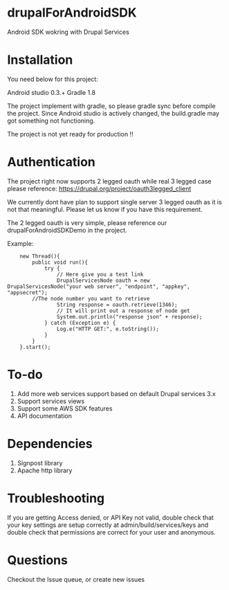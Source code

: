 drupalForAndroidSDK
===================

Android SDK wokring with Drupal Services

Installation
==================
You need below for this project:

Android studio 0.3.+ Gradle 1.8

The project implement with gradle, so please gradle sync before compile the project. Since Android studio is actively changed, the build.gradle may got something not functioning.

The project is not yet ready for production !!

Authentication
==================

The project right now supports 2 legged oauth while real 3 legged case please reference:
https://drupal.org/project/oauth3legged_client

We currently dont have plan to support single server 3 legged oauth as it is not that meaningful. 
Please let us know if you have this requirement.

The 2 legged oauth is very simple, please reference our drupalForAndroidSDKDemo in the project.

Example:

        new Thread(){
            public void run(){
                try {
                    // Here give you a test link
                    DrupalServicesNode oauth = new DrupalServicesNode("your web server", "endpoint", "appkey", "appsecret");
		    //The node number you want to retrieve
                    String response = oauth.retrieve(1346);
                    // It will print out a response of node get
                    System.out.println("response json" + response);
                } catch (Exception e) {
                    Log.e("HTTP GET:", e.toString());
                }
            }
        }.start();

To-do
===============
1. Add more web services support based on default Drupal services 3.x
2. Support services views
3. Support some AWS SDK features
4. API documentation

Dependencies
===============
1. Signpost library
2. Apache http library


Troubleshooting
================
If you are getting Access denied, or API Key not valid, double check that your key settings are setup correctly at admin/build/services/keys and double check that permissions are correct for your user and anonymous.

Questions
===============
Checkout the Issue queue, or create new issues 
